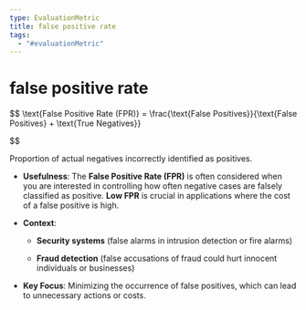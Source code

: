 ```yaml
---
type: EvaluationMetric
title: false positive rate
tags:
  - "#evaluationMetric"
---
```


# false positive rate

$$
\text{False Positive Rate (FPR)} = \frac{\text{False Positives}}{\text{False Positives} + \text{True Negatives}}

$$

Proportion of actual negatives incorrectly identified as positives.



- **Usefulness**: The **False Positive Rate (FPR)** is often considered when you are interested in controlling how often negative cases are falsely classified as positive. **Low FPR** is crucial in applications where the cost of a false positive is high.

- **Context**:

    - **Security systems** (false alarms in intrusion detection or fire alarms)

    - **Fraud detection** (false accusations of fraud could hurt innocent individuals or businesses)

- **Key Focus**: Minimizing the occurrence of false positives, which can lead to unnecessary actions or costs.


